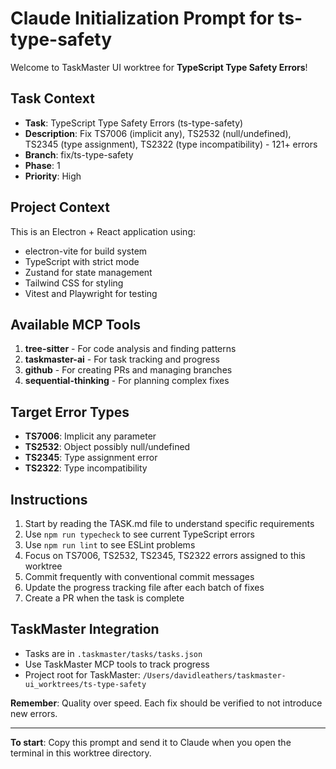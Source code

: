 # Claude Initialization Prompt for ts-type-safety

Welcome to TaskMaster UI worktree for **TypeScript Type Safety Errors**!

## Task Context
- **Task**: TypeScript Type Safety Errors (ts-type-safety)
- **Description**: Fix TS7006 (implicit any), TS2532 (null/undefined), TS2345 (type assignment), TS2322 (type incompatibility) - 121+ errors
- **Branch**: fix/ts-type-safety
- **Phase**: 1
- **Priority**: High

## Project Context
This is an Electron + React application using:
- electron-vite for build system
- TypeScript with strict mode
- Zustand for state management
- Tailwind CSS for styling
- Vitest and Playwright for testing

## Available MCP Tools
1. **tree-sitter** - For code analysis and finding patterns
2. **taskmaster-ai** - For task tracking and progress  
3. **github** - For creating PRs and managing branches
4. **sequential-thinking** - For planning complex fixes

## Target Error Types
- **TS7006**: Implicit any parameter
- **TS2532**: Object possibly null/undefined
- **TS2345**: Type assignment error
- **TS2322**: Type incompatibility

## Instructions
1. Start by reading the TASK.md file to understand specific requirements
2. Use `npm run typecheck` to see current TypeScript errors
3. Use `npm run lint` to see ESLint problems
4. Focus on TS7006, TS2532, TS2345, TS2322 errors assigned to this worktree
5. Commit frequently with conventional commit messages
6. Update the progress tracking file after each batch of fixes
7. Create a PR when the task is complete

## TaskMaster Integration
- Tasks are in `.taskmaster/tasks/tasks.json`
- Use TaskMaster MCP tools to track progress
- Project root for TaskMaster: `/Users/davidleathers/taskmaster-ui_worktrees/ts-type-safety`

**Remember**: Quality over speed. Each fix should be verified to not introduce new errors.

---
**To start**: Copy this prompt and send it to Claude when you open the terminal in this worktree directory.